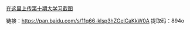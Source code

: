 [在这里上传第十期大学习截图](https://wj.qq.com/s2/5901925/a95d/)

链接：https://pan.baidu.com/s/11q66-klsp3hZGelCaKkW0A 
提取码：894o
